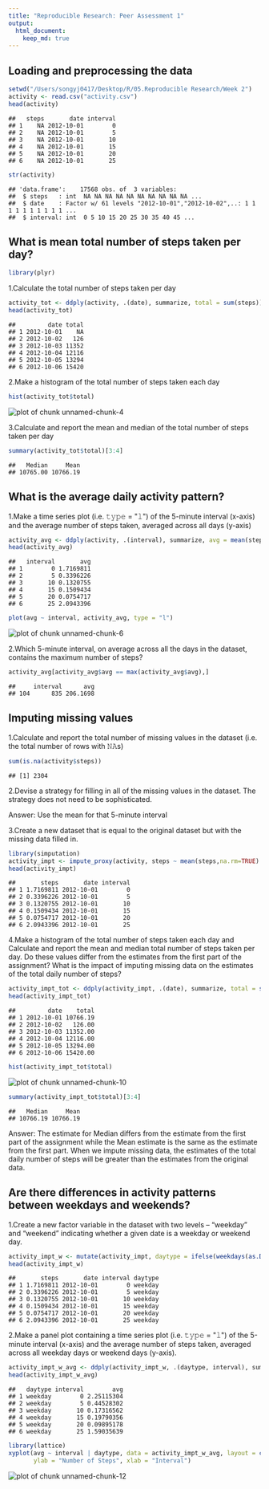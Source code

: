 ```yaml
---
title: "Reproducible Research: Peer Assessment 1"
output: 
  html_document:
    keep_md: true
---
```



## Loading and preprocessing the data

```r
setwd("/Users/songyj0417/Desktop/R/05.Reproducible Research/Week 2")
activity <- read.csv("activity.csv")
head(activity)
```

```
##   steps       date interval
## 1    NA 2012-10-01        0
## 2    NA 2012-10-01        5
## 3    NA 2012-10-01       10
## 4    NA 2012-10-01       15
## 5    NA 2012-10-01       20
## 6    NA 2012-10-01       25
```

```r
str(activity)
```

```
## 'data.frame':	17568 obs. of  3 variables:
##  $ steps   : int  NA NA NA NA NA NA NA NA NA NA ...
##  $ date    : Factor w/ 61 levels "2012-10-01","2012-10-02",..: 1 1 1 1 1 1 1 1 1 1 ...
##  $ interval: int  0 5 10 15 20 25 30 35 40 45 ...
```

## What is mean total number of steps taken per day?

```r
library(plyr)
```

1.Calculate the total number of steps taken per day

```r
activity_tot <- ddply(activity, .(date), summarize, total = sum(steps))
head(activity_tot)
```

```
##         date total
## 1 2012-10-01    NA
## 2 2012-10-02   126
## 3 2012-10-03 11352
## 4 2012-10-04 12116
## 5 2012-10-05 13294
## 6 2012-10-06 15420
```

2.Make a histogram of the total number of steps taken each day

```r
hist(activity_tot$total)
```

![plot of chunk unnamed-chunk-4](figures//unnamed-chunk-4-1.png)

3.Calculate and report the mean and median of the total number of steps taken per day

```r
summary(activity_tot$total)[3:4]
```

```
##   Median     Mean 
## 10765.00 10766.19
```

## What is the average daily activity pattern?

1.Make a time series plot (i.e. 𝚝𝚢𝚙𝚎 = "𝚕") of the 5-minute interval (x-axis) and the average number of steps taken, averaged across all days (y-axis)

```r
activity_avg <- ddply(activity, .(interval), summarize, avg = mean(steps, na.rm = TRUE))
head(activity_avg)
```

```
##   interval       avg
## 1        0 1.7169811
## 2        5 0.3396226
## 3       10 0.1320755
## 4       15 0.1509434
## 5       20 0.0754717
## 6       25 2.0943396
```

```r
plot(avg ~ interval, activity_avg, type = "l")
```

![plot of chunk unnamed-chunk-6](figures//unnamed-chunk-6-1.png)

2.Which 5-minute interval, on average across all the days in the dataset, contains the maximum number of steps?

```r
activity_avg[activity_avg$avg == max(activity_avg$avg),]
```

```
##     interval      avg
## 104      835 206.1698
```

## Imputing missing values

1.Calculate and report the total number of missing values in the dataset (i.e. the total number of rows with 𝙽𝙰s)

```r
sum(is.na(activity$steps))
```

```
## [1] 2304
```

2.Devise a strategy for filling in all of the missing values in the dataset. The strategy does not need to be sophisticated. 

Answer: Use the mean for that 5-minute interval

3.Create a new dataset that is equal to the original dataset but with the missing data filled in.

```r
library(simputation)
activity_impt <- impute_proxy(activity, steps ~ mean(steps,na.rm=TRUE) | interval)
head(activity_impt)
```

```
##       steps       date interval
## 1 1.7169811 2012-10-01        0
## 2 0.3396226 2012-10-01        5
## 3 0.1320755 2012-10-01       10
## 4 0.1509434 2012-10-01       15
## 5 0.0754717 2012-10-01       20
## 6 2.0943396 2012-10-01       25
```

4.Make a histogram of the total number of steps taken each day and Calculate and report the mean and median total number of steps taken per day. 
Do these values differ from the estimates from the first part of the assignment?
What is the impact of imputing missing data on the estimates of the total daily number of steps?

```r
activity_impt_tot <- ddply(activity_impt, .(date), summarize, total = sum(steps))
head(activity_impt_tot)
```

```
##         date    total
## 1 2012-10-01 10766.19
## 2 2012-10-02   126.00
## 3 2012-10-03 11352.00
## 4 2012-10-04 12116.00
## 5 2012-10-05 13294.00
## 6 2012-10-06 15420.00
```

```r
hist(activity_impt_tot$total)
```

![plot of chunk unnamed-chunk-10](figures//unnamed-chunk-10-1.png)

```r
summary(activity_impt_tot$total)[3:4]
```

```
##   Median     Mean 
## 10766.19 10766.19
```
Answer:    The estimate for Median differs from the estimate from the first part of the assignment while the Mean estimate is the same as the estimate from the first part.   When we impute missing data, the estimates of the total daily number of steps will be greater than the estimates from the original data.

## Are there differences in activity patterns between weekdays and weekends?

1.Create a new factor variable in the dataset with two levels – “weekday” and “weekend” indicating whether a given date is a weekday or weekend day.

```r
activity_impt_w <- mutate(activity_impt, daytype = ifelse(weekdays(as.Date(date)) %in% c("星期六", "星期日"), "weekend", "weekday"))
head(activity_impt_w)
```

```
##       steps       date interval daytype
## 1 1.7169811 2012-10-01        0 weekday
## 2 0.3396226 2012-10-01        5 weekday
## 3 0.1320755 2012-10-01       10 weekday
## 4 0.1509434 2012-10-01       15 weekday
## 5 0.0754717 2012-10-01       20 weekday
## 6 2.0943396 2012-10-01       25 weekday
```

2.Make a panel plot containing a time series plot (i.e. 𝚝𝚢𝚙𝚎 = "𝚕") of the 5-minute interval (x-axis) and the average number of steps taken, averaged across all weekday days or weekend days (y-axis).

```r
activity_impt_w_avg <- ddply(activity_impt_w, .(daytype, interval), summarize, avg = mean(steps, na.rm = TRUE))
head(activity_impt_w_avg)
```

```
##   daytype interval        avg
## 1 weekday        0 2.25115304
## 2 weekday        5 0.44528302
## 3 weekday       10 0.17316562
## 4 weekday       15 0.19790356
## 5 weekday       20 0.09895178
## 6 weekday       25 1.59035639
```

```r
library(lattice)
xyplot(avg ~ interval | daytype, data = activity_impt_w_avg, layout = c(1, 2), type = "l", 
       ylab = "Number of Steps", xlab = "Interval")
```

![plot of chunk unnamed-chunk-12](figures//unnamed-chunk-12-1.png)
